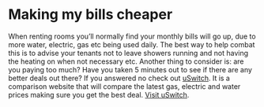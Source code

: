 Making my bills cheaper
=======================
When renting rooms you’ll normally find your monthly bills will go up, due to
more water, electric, gas etc being used daily. The best way to help combat this
is to advise your tenants not to leave showers running and not having the
heating on when not necessary etc. Another thing to consider is: are you paying
too much? Have you taken 5 minutes out to see if there are any better deals out
there? If you answered no check out [uSwitch](http://bit.ly/7c2URw). It is a
comparison website that will compare the latest gas, electric and water prices
making sure you get the best deal. [Visit uSwitch](http://bit.ly/7c2URw).



